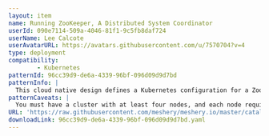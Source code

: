 ```yaml
---
layout: item
name: Running ZooKeeper, A Distributed System Coordinator
userId: 090e7114-509a-4046-81f1-9c5fb8daf724
userName: Lee Calcote
userAvatarURL: https://avatars.githubusercontent.com/u/7570704?v=4
type: deployment
compatibility: 
        - Kubernetes
patternId: 96cc39d9-de6a-4339-96bf-096d09d9d7bd
patternInfo: |
  This cloud native design defines a Kubernetes configuration for a ZooKeeper deployment. It includes a Service, PodDisruptionBudget, and StatefulSet. It defines a Service named zk-hs with labels indicating it is part of the zk application. It exposes two ports, 2888 and 3888, and has a clusterIP of None meaning it is only accessible within the cluster. The Service selects Pods with the zk label. The next part defines another Service named zk-cs with similar labels and a single port, 2181, used for client connections. It also selects Pods with the zk label. Following that, a PodDisruptionBudget named zk-pdb is defined. It sets the selector to match Pods with the zk label and allows a maximum of 1 Pod to be unavailable during disruptions. Finally, a StatefulSet named zk is defined. It selects Pods with the zk label and uses the zk-hs Service for the headless service. It specifies 3 replicas, a RollingUpdate update strategy, and OrderedReady pod management policy. The Pod template includes affinity rules for pod anti-affinity, resource requests for CPU and memory, container ports for ZooKeeper, a command to start ZooKeeper with specific configurations, and readiness and liveness probes. It also defines a volume claim template for data storage
patternCaveats: |
  You must have a cluster with at least four nodes, and each node requires at least 2 CPUs and 4 GiB of memory.
URL: 'https://raw.githubusercontent.com/meshery/meshery.io/master/catalog/96cc39d9-de6a-4339-96bf-096d09d9d7bd.yaml'
downloadLink: 96cc39d9-de6a-4339-96bf-096d09d9d7bd.yaml
---
```


